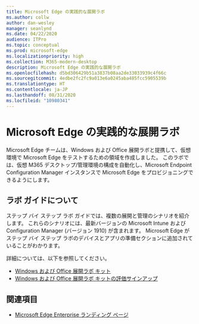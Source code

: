 ```yaml
---
title: Microsoft Edge の実践的な展開ラボ
ms.author: collw
author: dan-wesley
manager: seanlynd
ms.date: 04/22/2020
audience: ITPro
ms.topic: conceptual
ms.prod: microsoft-edge
ms.localizationpriority: high
ms.collection: M365-modern-desktop
description: Microsoft Edge の実践的な展開ラボ
ms.openlocfilehash: d5bd306429b51a3837b08aa2de33033939c4f66c
ms.sourcegitcommit: 4edbe2fc2fc9a013e6a0245aba485fcc5905539b
ms.translationtype: HT
ms.contentlocale: ja-JP
ms.lasthandoff: 08/31/2020
ms.locfileid: "10980341"
---
```

# Microsoft Edge の実践的な展開ラボ

Microsoft Edge チームは、Windows および Office 展開ラボと提携して、仮想環境で Microsoft Edge をテストするための領域を作成しました。 このラボでは、仮想 M365 デスクトップ/管理環境の構成を自動化し、Microsoft Endpoint Configuration Manager インスタンスで Microsoft Edge をプロビジョニングできるようにします。

## ラボ ガイドについて

ステップ バイ ステップ ラボ ガイドでは、複数の展開と管理のシナリオを紹介します。 これらのシナリオには、最新バージョンの Microsoft Intune および Configuration Manager (バージョン 1910) が含まれます。 Microsoft Edge がステップ バイ ステップ ラボのデバイスとアプリの準備セクションに追加されていることがわかります。

詳細については、以下を参照してください。

- [Windows および Office 展開ラボ キット](https://docs.microsoft.com/microsoft-365/enterprise/modern-desktop-deployment-and-management-lab?view=o365-worldwide)
- [Windows および Office 展開ラボ キットの評価サインアップ](https://www.microsoft.com/evalcenter/evaluate-lab-kit)

## 関連項目

- [Microsoft Edge Enterprise ランディング ページ](https://aka.ms/EdgeEnterprise)